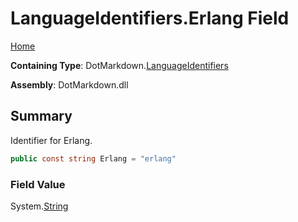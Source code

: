 <a name="_top"></a>

# LanguageIdentifiers\.Erlang Field

[Home](../../../README.md#_top)

**Containing Type**: DotMarkdown\.[LanguageIdentifiers](../README.md#_top)

**Assembly**: DotMarkdown\.dll

## Summary

Identifier for Erlang\.

```csharp
public const string Erlang = "erlang"
```

### Field Value

System\.[String](https://docs.microsoft.com/en-us/dotnet/api/system.string)

